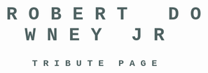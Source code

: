 <!DOCTYPE html>
<html lang="en">
<head>
    <meta charset="UTF-8">
    <meta http-equiv="X-UA-Compatible" content="IE=edge">
    <meta name="viewport" content="width=device-width, initial-scale=1.0">
</head>
<body background="back.jpg" style="background-size: 100%; color: rgb(78, 97, 97)">
    <h1  style="text-align: center; font-family: 'Courier New', Courier, monospace;  font-size: 300%;">
        <b>&emsp;R&#32;O&#32;B&#32;E&#32;R&#32;T &emsp; D&#32;O&#32;W&#32;N&#32;E&#32;Y&emsp; J&#32;R</b></h1>
        <h2  style="text-align: center; font-family: 'Courier New', Courier, monospace;  ">
            T&#32;R&#32;I&#32;B&#32;U&#32;T&#32;E&emsp; P&#32;A&#32;G&#32;E</h2>



</body>
</html>
